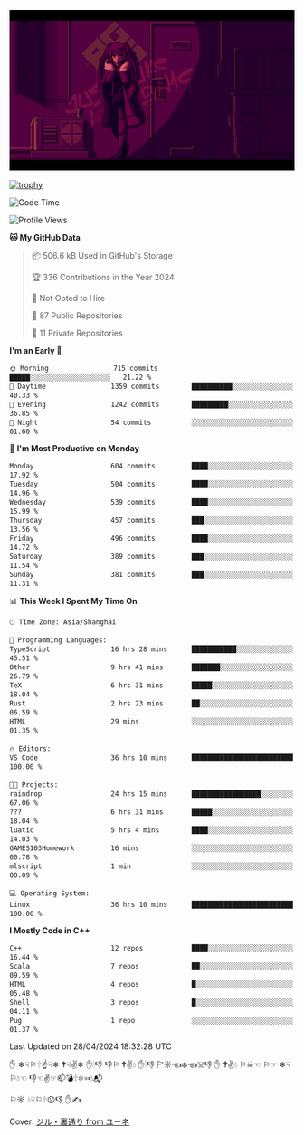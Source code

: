 ![](imgs/main.png)

[![trophy](https://github-profile-trophy.vercel.app/?username=NeilKleistGao&theme=dracula)](https://github.com/ryo-ma/github-profile-trophy)

<!--START_SECTION:waka-->
![Code Time](http://img.shields.io/badge/Code%20Time-937%20hrs%2042%20mins-blue)

![Profile Views](http://img.shields.io/badge/Profile%20Views-0-blue)

**🐱 My GitHub Data** 

> 📦 506.6 kB Used in GitHub's Storage 
 > 
> 🏆 336 Contributions in the Year 2024
 > 
> 🚫 Not Opted to Hire
 > 
> 📜 87 Public Repositories 
 > 
> 🔑 11 Private Repositories 
 > 
**I'm an Early 🐤** 

```text
🌞 Morning                715 commits         █████░░░░░░░░░░░░░░░░░░░░   21.22 % 
🌆 Daytime                1359 commits        ██████████░░░░░░░░░░░░░░░   40.33 % 
🌃 Evening                1242 commits        █████████░░░░░░░░░░░░░░░░   36.85 % 
🌙 Night                  54 commits          ░░░░░░░░░░░░░░░░░░░░░░░░░   01.60 % 
```
📅 **I'm Most Productive on Monday** 

```text
Monday                   604 commits         ████░░░░░░░░░░░░░░░░░░░░░   17.92 % 
Tuesday                  504 commits         ████░░░░░░░░░░░░░░░░░░░░░   14.96 % 
Wednesday                539 commits         ████░░░░░░░░░░░░░░░░░░░░░   15.99 % 
Thursday                 457 commits         ███░░░░░░░░░░░░░░░░░░░░░░   13.56 % 
Friday                   496 commits         ████░░░░░░░░░░░░░░░░░░░░░   14.72 % 
Saturday                 389 commits         ███░░░░░░░░░░░░░░░░░░░░░░   11.54 % 
Sunday                   381 commits         ███░░░░░░░░░░░░░░░░░░░░░░   11.31 % 
```


📊 **This Week I Spent My Time On** 

```text
🕑︎ Time Zone: Asia/Shanghai

💬 Programming Languages: 
TypeScript               16 hrs 28 mins      ███████████░░░░░░░░░░░░░░   45.51 % 
Other                    9 hrs 41 mins       ███████░░░░░░░░░░░░░░░░░░   26.79 % 
TeX                      6 hrs 31 mins       █████░░░░░░░░░░░░░░░░░░░░   18.04 % 
Rust                     2 hrs 23 mins       ██░░░░░░░░░░░░░░░░░░░░░░░   06.59 % 
HTML                     29 mins             ░░░░░░░░░░░░░░░░░░░░░░░░░   01.35 % 

🔥 Editors: 
VS Code                  36 hrs 10 mins      █████████████████████████   100.00 % 

🐱‍💻 Projects: 
raindrop                 24 hrs 15 mins      █████████████████░░░░░░░░   67.06 % 
???                      6 hrs 31 mins       █████░░░░░░░░░░░░░░░░░░░░   18.04 % 
luatic                   5 hrs 4 mins        ████░░░░░░░░░░░░░░░░░░░░░   14.03 % 
GAMES103Homework         16 mins             ░░░░░░░░░░░░░░░░░░░░░░░░░   00.78 % 
mlscript                 1 min               ░░░░░░░░░░░░░░░░░░░░░░░░░   00.09 % 

💻 Operating System: 
Linux                    36 hrs 10 mins      █████████████████████████   100.00 % 
```

**I Mostly Code in C++** 

```text
C++                      12 repos            ████░░░░░░░░░░░░░░░░░░░░░   16.44 % 
Scala                    7 repos             ██░░░░░░░░░░░░░░░░░░░░░░░   09.59 % 
HTML                     4 repos             █░░░░░░░░░░░░░░░░░░░░░░░░   05.48 % 
Shell                    3 repos             █░░░░░░░░░░░░░░░░░░░░░░░░   04.11 % 
Pug                      1 repo              ░░░░░░░░░░░░░░░░░░░░░░░░░   01.37 % 
```




 Last Updated on 28/04/2024 18:32:28 UTC
<!--END_SECTION:waka-->

✋ ❄☟⚐🕆☝☟❄ 🕈☟✌❄ ✋🕯👎 👎⚐ 🕈✌💧 ✋🕯👎 🏱☼☜❄☜☠👎 ✋ 🕈✌💧 ⚐☠☜ ⚐☞ ❄☟⚐💧☜ 👎☜✌☞📫💣🕆❄☜💧📬

⚐☼ 💧☟⚐🕆☹👎 ✋✍

Cover: [ジル・裏通り from ユーネ](https://www.pixiv.net/artworks/62127066)

